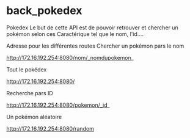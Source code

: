 # back_pokedex

Pokedex
Le but de cette API est de pouvoir retrouver et chercher un pokémon selon ces Caractérique tel que le nom, l'id....

Adresse pour les différentes routes
Chercher un pokémon pars le nom

http://172.16.192.254:8080/nom/_nomdupokemon_

Tout le pokédex

http://172.16.192.254:8080/

Recherche pars ID

http://172.16.192.254:8080/pokemon/_id_

Un pokémon aléatoire

http://172.16.192.254:8080/random
